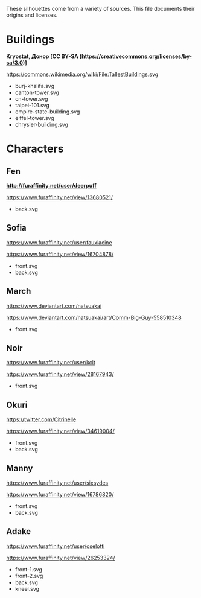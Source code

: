 These silhouettes come from a variety of sources. This file documents their origins and licenses.

# Buildings

**Kryostat, Донор [CC BY-SA (https://creativecommons.org/licenses/by-sa/3.0)]**

https://commons.wikimedia.org/wiki/File:TallestBuildings.svg

* burj-khalifa.svg
* canton-tower.svg
* cn-tower.svg
* taipei-101.svg
* empire-state-building.svg
* eiffel-tower.svg
* chrysler-building.svg

# Characters

## Fen

**http://furaffinity.net/user/deerpuff**

https://www.furaffinity.net/view/13680521/

* back.svg

## Sofia

https://www.furaffinity.net/user/fauxlacine

https://www.furaffinity.net/view/16704878/

* front.svg
* back.svg

## March

https://www.deviantart.com/natsuakai

https://www.deviantart.com/natsuakai/art/Comm-Big-Guy-558510348

* front.svg

## Noir

https://www.furaffinity.net/user/kclt

https://www.furaffinity.net/view/28167943/

* front.svg

## Okuri

https://twitter.com/Citrinelle

https://www.furaffinity.net/view/34619004/

* front.svg
* back.svg

## Manny

https://www.furaffinity.net/user/sixsydes

https://www.furaffinity.net/view/16786820/

* front.svg
* back.svg

## Adake

https://www.furaffinity.net/user/oselotti

https://www.furaffinity.net/view/26253324/

* front-1.svg
* front-2.svg
* back.svg
* kneel.svg